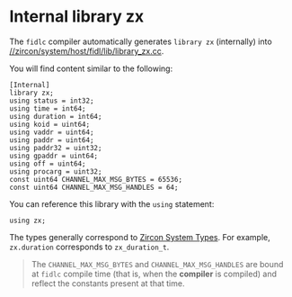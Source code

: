 
# Internal library zx

The `fidlc` compiler automatically generates `library zx` (internally) into
[//zircon/system/host/fidl/lib/library_zx.cc](/zircon/system/host/fidl/lib/library_zx.cc).

You will find content similar to the following:

```fidl
[Internal]
library zx;
using status = int32;
using time = int64;
using duration = int64;
using koid = uint64;
using vaddr = uint64;
using paddr = uint64;
using paddr32 = uint32;
using gpaddr = uint64;
using off = uint64;
using procarg = uint32;
const uint64 CHANNEL_MAX_MSG_BYTES = 65536;
const uint64 CHANNEL_MAX_MSG_HANDLES = 64;
```

You can reference this library with the `using` statement:

```fidl
using zx;
```

The types generally correspond to [Zircon System
Types](/docs/development/api/system.md#types). For example,
`zx.duration` corresponds to `zx_duration_t`.

> The `CHANNEL_MAX_MSG_BYTES` and `CHANNEL_MAX_MSG_HANDLES`
> are bound at `fidlc` compile time (that is, when the **compiler**
> is compiled) and reflect the constants present at that time.

